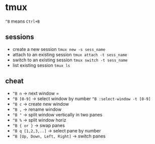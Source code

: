 # tmux
`^B` means `Ctrl+B`
## sessions
- create a new session `tmux new -s sess_name`
- attach to an existing session `tmux attach -t sess_name`
- switch to an existing session `tmux switch -t sess_name`
- list existing session `tmux ls`
## cheat
- `^B n` -> next window = 
- `^B [0-9]` -> select window by number `^B :select-window -t [0-9]`
- `^B c` -> create new window
- `^B ,` -> rename window
- `^B "` -> split window vertically in two panes
- `^B %` -> split window horiz
- `^B { or }` -> swap panes
- `^B q [1,2,3,..]` -> select pane by number
- `^B [Up, Down, Left, Right]` -> switch panes
